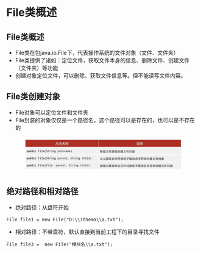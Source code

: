 # File类概述

## File类概述

* File类在包java.io.File下，代表操作系统的文件对象（文件、文件夹）
* File类提供了诸如：定位文件，获取文件本身的信息、删除文件、创建文件（文件夹）等功能
* 创建对象定位文件，可以删除、获取文件信息等。但不能读写文件内容。



## File类创建对象

* File对象可以定位文件和文件夹
* File封装的对象仅仅是一个路径名，这个路径可以是存在的，也可以是不存在的

<figure><img src="../.gitbook/assets/Screen Shot 2022-11-10 at 2.24.56 PM.png" alt=""><figcaption></figcaption></figure>



## 绝对路径和相对路径

* 绝对路径：从盘符开始

```
File file1 = new File("D:\\ithema\\a.txt");
```

* 相对路径：不带盘符，默认直接到当前工程下的目录寻找文件

```
File file3 =  new File("模块名\\a.txt");
```


